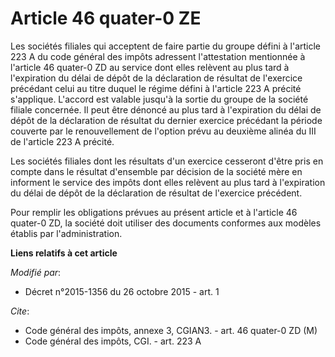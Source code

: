 # Article 46 quater-0 ZE

Les sociétés filiales qui acceptent de faire partie du groupe défini à l'article 223 A du code général des impôts adressent
l'attestation mentionnée à l'article 46 quater-0 ZD au service dont elles relèvent au plus tard à l'expiration du délai de
dépôt de la déclaration de résultat de l'exercice précédant celui au titre duquel le régime défini à l'article 223 A précité
s'applique. L'accord est valable jusqu'à la sortie du groupe de la société filiale concernée. Il peut être dénoncé au plus
tard à l'expiration du délai de dépôt de la déclaration de résultat du dernier exercice précédant la période couverte par le
renouvellement de l'option prévu au deuxième alinéa du III  de l'article 223 A précité. 

Les sociétés filiales dont les résultats d'un exercice cesseront d'être pris en compte dans le résultat d'ensemble par
décision de la société mère en informent le service des impôts dont elles relèvent au plus tard à l'expiration du délai de
dépôt de la déclaration de résultat de l'exercice précédent. 

Pour remplir les obligations prévues au présent article et à l'article 46 quater-0 ZD, la société doit utiliser des documents
conformes aux modèles établis par l'administration.

**Liens relatifs à cet article**

_Modifié par_:

  - Décret n°2015-1356 du 26 octobre 2015 - art. 1

_Cite_:

  - Code général des impôts, annexe 3, CGIAN3. - art. 46 quater-0 ZD (M)
  - Code général des impôts, CGI. - art. 223 A
